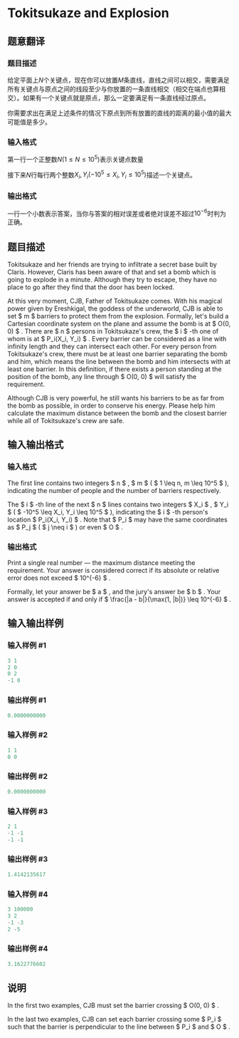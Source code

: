 # Tokitsukaze and Explosion

## 题意翻译

### 题目描述

给定平面上$N$个关键点，现在你可以放置$M$条直线，直线之间可以相交，需要满足所有关键点与原点之间的线段至少与你放置的一条直线相交（相交在端点也算相交）。如果有一个关键点就是原点，那么一定要满足有一条直线经过原点。

你需要求出在满足上述条件的情况下原点到所有放置的直线的距离的最小值的最大可能值是多少。

### 输入格式

第一行一个正整数$N(1 \leq N \leq 10^5)$表示关键点数量

接下来$N$行每行两个整数$X_i,Y_i (-10^5 \leq X_i,Y_i \leq 10^5)$描述一个关键点。

### 输出格式

一行一个小数表示答案，当你与答案的相对误差或者绝对误差不超过$10^{-6}$时判为正确。

## 题目描述

Tokitsukaze and her friends are trying to infiltrate a secret base built by Claris. However, Claris has been aware of that and set a bomb which is going to explode in a minute. Although they try to escape, they have no place to go after they find that the door has been locked.

At this very moment, CJB, Father of Tokitsukaze comes. With his magical power given by Ereshkigal, the goddess of the underworld, CJB is able to set $ m $ barriers to protect them from the explosion. Formally, let's build a Cartesian coordinate system on the plane and assume the bomb is at $ O(0, 0) $ . There are $ n $ persons in Tokitsukaze's crew, the $ i $ -th one of whom is at $ P_i(X_i, Y_i) $ . Every barrier can be considered as a line with infinity length and they can intersect each other. For every person from Tokitsukaze's crew, there must be at least one barrier separating the bomb and him, which means the line between the bomb and him intersects with at least one barrier. In this definition, if there exists a person standing at the position of the bomb, any line through $ O(0, 0) $ will satisfy the requirement.

Although CJB is very powerful, he still wants his barriers to be as far from the bomb as possible, in order to conserve his energy. Please help him calculate the maximum distance between the bomb and the closest barrier while all of Tokitsukaze's crew are safe.

## 输入输出格式

### 输入格式

The first line contains two integers $ n $ , $ m $ ( $ 1 \leq n, m \leq 10^5 $ ), indicating the number of people and the number of barriers respectively.

The $ i $ -th line of the next $ n $ lines contains two integers $ X_i $ , $ Y_i $ ( $ -10^5 \leq X_i, Y_i \leq 10^5 $ ), indicating the $ i $ -th person's location $ P_i(X_i, Y_i) $ . Note that $ P_i $ may have the same coordinates as $ P_j $ ( $ j \neq i $ ) or even $ O $ .

### 输出格式

Print a single real number — the maximum distance meeting the requirement. Your answer is considered correct if its absolute or relative error does not exceed $ 10^{-6} $ .

Formally, let your answer be $ a $ , and the jury's answer be $ b $ . Your answer is accepted if and only if $ \frac{|a - b|}{\max(1, |b|)} \leq 10^{-6} $ .

## 输入输出样例

### 输入样例 #1

```cpp
3 1
2 0
0 2
-1 0

```
### 输出样例 #1

```cpp
0.0000000000

```
### 输入样例 #2

```cpp
1 1
0 0

```
### 输出样例 #2

```cpp
0.0000000000

```
### 输入样例 #3

```cpp
2 1
-1 -1
-1 -1

```
### 输出样例 #3

```cpp
1.4142135617

```
### 输入样例 #4

```cpp
3 100000
3 2
-1 -3
2 -5

```
### 输出样例 #4

```cpp
3.1622776602

```
## 说明

In the first two examples, CJB must set the barrier crossing $ O(0, 0) $ .

In the last two examples, CJB can set each barrier crossing some $ P_i $ such that the barrier is perpendicular to the line between $ P_i $ and $ O $ .

